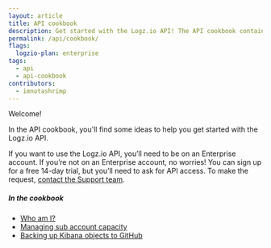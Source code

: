 ```yaml
---
layout: article
title: API cookbook
description: Get started with the Logz.io API! The API cookbook contains end-to-end tutorials for common scenarios—so you can learn how to integrate Logz.io with your tools and workflows.
permalink: /api/cookbook/
flags:
  logzio-plan: enterprise
tags:
  - api
  - api-cookbook
contributors:
  - imnotashrimp
---
```


Welcome!

In the API cookbook, you'll find some ideas to help you get started with the Logz.io API.

If you want to use the Logz.io API, you’ll need to be on an Enterprise account.
If you’re not on an Enterprise account, no worries!
You can sign up for a free 14-day trial, but you’ll need to ask for API access.
To make the request, <a class="intercom-launch" href="mailto:help@logz.io">contact the Support team</a>.

##### In the cookbook

* [Who am I?](/api/cookbook/who-am-i.html)
* [Managing sub account capacity](/api/cookbook/managing-sub-account-capacity.html)
* [Backing up Kibana objects to GitHub](/api/cookbook/backing-up-kibana-objects-to-github.html)
